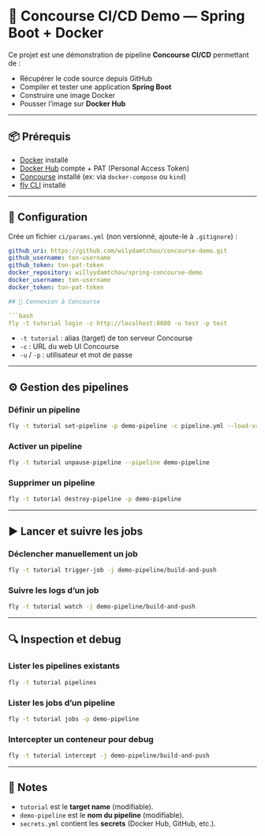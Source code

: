 # 🚀 Concourse CI/CD Demo — Spring Boot + Docker

Ce projet est une démonstration de pipeline **Concourse CI/CD** permettant de :
- Récupérer le code source depuis GitHub
- Compiler et tester une application **Spring Boot**
- Construire une image Docker
- Pousser l’image sur **Docker Hub**

---

## 📦 Prérequis

- [Docker](https://docs.docker.com/get-docker/) installé
- [Docker Hub](https://hub.docker.com/) compte + PAT (Personal Access Token)
- [Concourse](https://concourse-ci.org/) installé (ex: via `docker-compose` ou `kind`)
- [fly CLI](https://concourse-ci.org/fly.html) installé

---

## 🔑 Configuration

Crée un fichier `ci/params.yml` (non versionné, ajoute-le à `.gitignore`) :

```yaml
github_uri: https://github.com/wilydamtchou/concourse-demo.git
github_username: ton-username
github_token: ton-pat-token
docker_repository: willyydamtchou/spring-concourse-demo
docker_username: ton-username
docker_token: ton-pat-token

## 🔑 Connexion à Concourse

```bash
fly -t tutorial login -c http://localhost:8080 -u test -p test
```

- `-t tutorial` : alias (target) de ton serveur Concourse
- `-c` : URL du web UI Concourse
- `-u` / `-p` : utilisateur et mot de passe

---

## ⚙️ Gestion des pipelines

### Définir un pipeline
```bash
fly -t tutorial set-pipeline -p demo-pipeline -c pipeline.yml --load-vars-from ci/params.yml
```

### Activer un pipeline
```bash
fly -t tutorial unpause-pipeline --pipeline demo-pipeline
```

### Supprimer un pipeline
```bash
fly -t tutorial destroy-pipeline -p demo-pipeline
```

---

## ▶️ Lancer et suivre les jobs

### Déclencher manuellement un job
```bash
fly -t tutorial trigger-job -j demo-pipeline/build-and-push
```

### Suivre les logs d’un job
```bash
fly -t tutorial watch -j demo-pipeline/build-and-push
```

---

## 🔍 Inspection et debug

### Lister les pipelines existants
```bash
fly -t tutorial pipelines
```

### Lister les jobs d’un pipeline
```bash
fly -t tutorial jobs -p demo-pipeline
```

### Intercepter un conteneur pour debug
```bash
fly -t tutorial intercept -j demo-pipeline/build-and-push
```

---

## 📝 Notes

- `tutorial` est le **target name** (modifiable).
- `demo-pipeline` est le **nom du pipeline** (modifiable).
- `secrets.yml` contient les **secrets** (Docker Hub, GitHub, etc.).